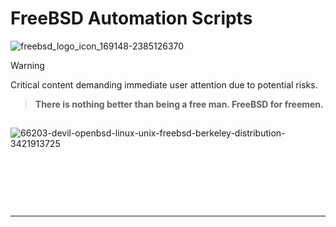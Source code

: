 # FreeBSD Automation Scripts

![freebsd_logo_icon_169148-2385126370](https://github.com/user-attachments/assets/7b50fe5f-525d-43b7-aac8-5ce56066ec6d)

> [!WARNING]  
> Critical content demanding immediate user attention due to potential risks.
 
> **There is nothing better than being a free man. FreeBSD for freemen.**

##
![66203-devil-openbsd-linux-unix-freebsd-berkeley-distribution-3421913725](https://github.com/user-attachments/assets/bafe93fe-df43-4a4a-b928-b7f5fbb24479)

&nbsp;

&nbsp;

&nbsp;

---

